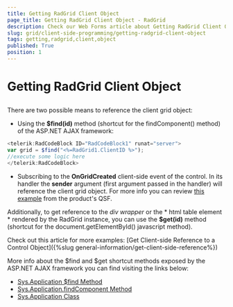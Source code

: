 ```yaml
---
title: Getting RadGrid Client Object
page_title: Getting RadGrid Client Object - RadGrid
description: Check our Web Forms article about Getting RadGrid Client Object.
slug: grid/client-side-programming/getting-radgrid-client-object
tags: getting,radgrid,client,object
published: True
position: 1
---
```


# Getting RadGrid Client Object



## 

There are two possible means to reference the client grid object:

* Using the **$find(id)** method (shortcut for the findComponent() method) of the ASP.NET AJAX framework:

````JavaScript
<telerik:RadCodeBlock ID="RadCodeBlock1" runat="server">
var grid = $find("<%=RadGrid1.ClientID %>");
//execute some logic here 
</telerik:RadCodeBlock>			
````



* Subscribing to the **OnGridCreated** client-side event of the control. In its handler the **sender** argument (first argument passed in the handler) will reference the client grid object. For more info you can review [this example](https://demos.telerik.com/aspnet-ajax/grid/examples/client/clientsideevents/defaultcs.aspx) from the product's QSF.

Additionally, to get reference to the *div wrapper* or the * html table element * rendered by the RadGrid instance, you can use the **$get(id)** method (shortcut for the document.getElementById() javascript method).

Check out this article for more examples: [Get Client-side Reference to a Control Object]({%slug general-information/get-client-side-reference%})

More info about the $find and $get shortcut methods exposed by the ASP.NET AJAX framework you can find visiting the links below:

* [Sys.Application $find Method](https://docs.microsoft.com/en-us/previous-versions/bb397441(v=vs.140))
* [Sys.Application.findComponent Method](https://docs.microsoft.com/en-us/previous-versions/bb397522(v=vs.140))
* [Sys.Application Class](https://docs.microsoft.com/en-us/previous-versions/bb310856(v=vs.140))
  
    
